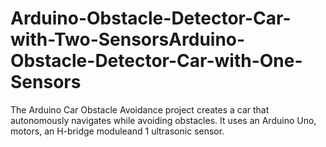 # Arduino-Obstacle-Detector-Car-with-Two-SensorsArduino-Obstacle-Detector-Car-with-One-Sensors
The Arduino Car Obstacle Avoidance project creates a car that autonomously navigates while avoiding obstacles. It uses an Arduino Uno, motors, an H-bridge moduleand 1 ultrasonic sensor.
